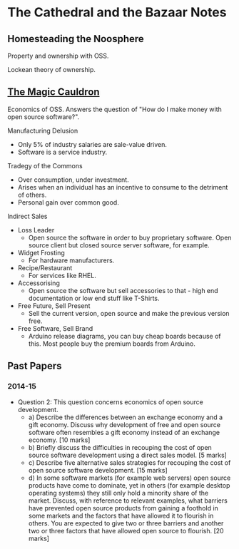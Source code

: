 # The Cathedral and the Bazaar Notes 

## Homesteading the Noosphere 

Property and ownership with OSS.

Lockean theory of ownership. 

## [The Magic Cauldron](http://www.catb.org/~esr/writings/cathedral-bazaar/magic-cauldron/)

Economics of OSS. Answers the question of "How do I make money with open source software?".

Manufacturing Delusion 

 - Only 5% of industry salaries are sale-value driven. 
 - Software is a service industry. 
 
 Tradegy of the Commons 
 
 - Over consumption, under investment.
 - Arises when an individual has an incentive to consume to the detriment of others. 
 - Personal gain over common good. 
 
 Indirect Sales 
 
 - Loss Leader 
   - Open source the software in order to buy proprietary software. Open source client but closed source server software, for example.
 - Widget Frosting
   - For hardware manufacturers. 
 - Recipe/Restaurant
   - For services like RHEL.
 - Accessorising
   - Open source the software but sell accessories to that - high end documentation or low end stuff like T-Shirts.
 - Free Future, Sell Present
   - Sell the current version, open source and make the previous version free.
 - Free Software, Sell Brand 
   - Arduino release diagrams, you can buy cheap boards because of this. Most people buy the premium boards from Arduino.

## Past Papers 

### 2014-15 

- Question 2: This question concerns economics of open source development. 
  - a) Describe the differences between an exchange economy and a gift economy. Discuss why development of free and open source software often resembles a gift economy instead of an exchange economy. [10 marks]
  - b) Briefly discuss the difficulties in recouping the cost of open source software development using a direct sales model. [5 marks]
  - c) Describe five alternative sales strategies for recouping the cost of open source software development. [15 marks]
  - d) In some software markets (for example web servers) open source products have come to dominate, yet in others (for example desktop operating systems) they still only hold a minority share of the market. Discuss, with reference to relevant examples, what barriers have prevented open source products from gaining a foothold in some markets and the factors that have allowed it to flourish in others. You are expected to give two or three barriers and another two or three factors that have allowed open source to flourish. [20 marks]

